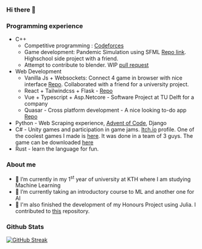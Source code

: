 ### Hi there 👋

### Programming experience
- C++
  - Competitive programming : [Codeforces](https://codeforces.com/submissions/nickk2002/) 
  - Game development: Pandemic Simulation using SFML [Repo link](https://github.com/visanalexandru/PandemicSimulation). Highschool side project with a friend.
  - Attempt to contribute to blender. WIP [pull request](https://projects.blender.org/blender/blender/pulls/118080)
- Web Development
   - Vanilla Js + Websockets: Connect 4 game in browser with nice interface [Repo](https://github.com/petruanica/Connect_4). Collaborated with a friend for a university project.
   - React + Tailwindcss + Flask - [Repo](https://github.com/nicolaefilat/LogViewer)
   - Vue + Typescript + Asp.Netcore - Software Project at TU Delft for a company
   - Quasar - Cross platform development - A nice looking to-do app [Repo](https://github.com/nicolaefilat/Quasar-Todo-App)
- Python - Web Scraping experience, [Advent of Code](https://github.com/nicolaefilat/AOC-2021), Django  
- C# - Unity games and participation in game jams. [Itch.io](https://itch.io/profile/nickk2002) profile. One of the coolest games I made is [here](https://github.com/agyscon/UnexpectedRoomGame/). It was done in a team of 3 guys. The game can be downloaded [here](https://agyscon.itch.io/the-mail-man-strikes-again) 
- Rust - learn the language for fun.


### About me
- 🔭 I’m currently in my 1<sup>st</sup> year of university at KTH where I am studying Machine Learning
- 🌱 I’m currently taking an introductory course to ML and another one for AI 
- 🔬 I'm also finished the development of my Honours Project using Julia. I contributed to [this](https://github.com/Herb-AI/HerbSearch.jl) repository.

### Github Stats
 [![GitHub Streak](http://github-readme-streak-stats.herokuapp.com?user=nicolaefilat)](https://git.io/streak-stats) 
